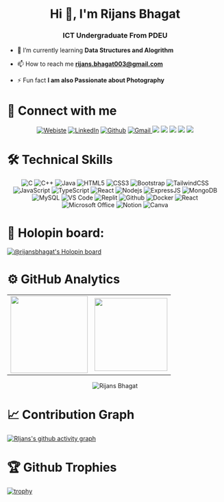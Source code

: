 <h1 align="center">Hi 👋, I'm Rijans Bhagat</h1>
<h3 align="center">ICT Undergraduate From PDEU</h3>

- 🌱 I’m currently learning **Data Structures and Alogrithm**

- 📫 How to reach me **rijans.bhagat003@gmail.com**

- ⚡ Fun fact **I am also Passionate about Photography**

# 🤝 Connect with me

<div align="center">
<a href="https://rijansbhagat.vercel.app/" target="_blank"><img alt="Webiste" src="https://img.shields.io/badge/website-000000?style=for-the-badge&logo=About.me&logoColor=white" /></a>
<a href="https://www.linkedin.com/in/rijansbhagat/" target="_blank"><img alt="LinkedIn" src="https://img.shields.io/badge/linkedin%20-%230077B5.svg?&style=for-the-badge&logo=linkedin&logoColor=white" /></a>
<a href="https://github.com/riju951" target="_blank"><img alt="Github" src="https://img.shields.io/badge/GitHub-100000?style=for-the-badge&logo=github&logoColor=white"/></a>
<a href="mailto:rijans.bhagat003@gmail.com"><img  alt="Gmail" src="https://img.shields.io/badge/Gmail-D14836?style=for-the-badge&logo=gmail&logoColor=white" />
<a href="https://twitter.com/bhagatrijans" target="_blank"><img src="https://img.shields.io/badge/twitter-%2300acee.svg?&style=for-the-badge&logo=twitter&logoColor=white&alt=twitter" /></a>
<a href="https://t.me/RijansBhagat" target="_blank"><img src="https://img.shields.io/badge/Telegram-2CA5E0?style=for-the-badge&logo=telegram&logoColor=white"/></a> 
<a href="https://www.instagram.com/r458_fireflies/" target="_blank"><img src="https://img.shields.io/badge/instagram-%23000000.svg?&style=for-the-badge&logo=instagram&logoColor=white alt=instagram"/></a> 
<a href="https://rijansb.hashnode.dev/" target="_blank"><img src="https://img.shields.io/badge/Hashnode-2962FF?style=for-the-badge&logo=hashnode&logoColor=white"/></a>
<a href="https://www.credly.com/users/rijans-bhagat/badges" target="_blank"><img src="https://img.shields.io/badge/Credly-FF6B00.svg?style=for-the-badge&logo=Credly&logoColor=white"/></a>
</div>

# 🛠️ Technical Skills

<p align="center"> 
 <img alt="C" src="https://img.shields.io/badge/c-%2300599C.svg?&style=for-the-badge&logo=c&logoColor=white" />
 <img alt="C++" src="https://img.shields.io/badge/c++-%2300599C.svg?&style=for-the-badge&logo=c%2B%2B&ogoColor=white" />
 <img alt="Java" src="https://img.shields.io/badge/java-%23ED8B00.svg?&style=for-the-badge&logo=java&logoColor=white" />
 <img alt="HTML5" src="https://img.shields.io/badge/html5-%23E34F26.svg?&style=for-the-badge&logo=html5&logoColor=white" />
 <img alt="CSS3" src="https://img.shields.io/badge/css3-%231572B6.svg?&style=for-the-badge&logo=css3&logoColor=white" />
 <img alt="Bootstrap" src="https://img.shields.io/badge/bootstrap-%23563D7C.svg?style=for-the-badge&logo=bootstrap&logoColor=white" />
 <img alt="TailwindCSS" src="https://img.shields.io/badge/-Tailwindcss-563D7C?style=for-the-badge&logo=tailwindcss"/>
 <img alt="JavaScript" src="https://img.shields.io/badge/javascript-%23323330.svg?&style=for-the-badge&logo=javascript&logoColor=%23F7DF1E"/>
 <img alt="TypeScript" src="https://img.shields.io/badge/-TypeScript-black?style=for-the-badge&logo=typescript"/>
 <img alt="React" src="https://img.shields.io/badge/react-%2320232a.svg?style=for-the-badge&logo=react&logoColor=%2361DAFB"/>
 <img alt="Nodejs" src="https://img.shields.io/badge/-Nodejs-black?style=for-the-badge&logo=Node.js"/>
 <img alt="ExpressJS" src="https://img.shields.io/badge/Express.js-404D59?style=for-the-badge"/>
 <img alt="MongoDB" src="https://img.shields.io/badge/-MongoDB-black?style=for-the-badge&logo=mongodb"/>
 <img alt="MySQL" src="https://img.shields.io/badge/-MySQL-black?style=for-the-badge&logo=mysql"/>
 <img alt="VS Code" src="https://img.shields.io/badge/Visual_Studio_Code-0078D4?style=for-the-badge&logo=visual%20studio%20code&logoColor=white" />
 <img alt="Replit" src="https://img.shields.io/badge/Replit-DD1200?style=for-the-badge&logo=Replit&logoColor=white" 
 <img alt="IntelliJIDEA" src="https://img.shields.io/badge/IntelliJIDEA-000000.svg?style=for-the-badge&logo=intellij-idea&logoColor=white" /> 
 <img alt="Github" src="https://img.shields.io/badge/-GitHub-181717?style=for-the-badge&logo=github" /> 
 <img alt="Docker" src="https://img.shields.io/badge/-Docker-black?style=for-the-badge&logo=docker" />
 <img alt="React" src="https://img.shields.io/badge/Microsoft-0078D4?style=for-the-badge&logo=microsoft&logoColor=white"/> 
 <img alt="Microsoft Office" src="https://img.shields.io/badge/Microsoft_Office-D83B01?style=for-the-badge&logo=microsoft-office&logoColor=white" />
 <img alt="Notion" src="https://img.shields.io/badge/Notion-%23000000.svg?style=for-the-badge&logo=notion&logoColor=white"/>
 <img alt="Canva" src="https://img.shields.io/badge/Canva-00C4CC.svg?style=for-the-badge&logo=Canva&logoColor=white"/>
</p>

# 🐉 Holopin board:

[![@rijansbhagat's Holopin board](https://holopin.me/rijansbhagat)](https://holopin.io/@rijansbhagat)
 
 
# ⚙️ GitHub Analytics
  
<table align="center">
  <tr>
<td><img height="180px" src="https://github-readme-stats.vercel.app/api?username=riju951&show_icons=true&theme=dark" />
    <td><img height="170px" src="https://github-readme-stats.vercel.app/api/top-langs/?username=riju951&layout=compact&theme=dark" /></td>
  </tr>
</table>

<div align="center">
<p><img align="center" src="https://github-readme-streak-stats.herokuapp.com/?user=riju951&layout=compact&theme=dark" alt="Rijans Bhagat"/></p>
  </div>

# 📈 Contribution Graph  

 [![RIjans's github activity graph](https://github-readme-activity-graph.vercel.app/graph?username=riju951&custom_title=This%20is%20a%20title&hide_border=true)](https://github.com/riju951/github-readme-activity-graph)
 

# 🏆 Github Trophies

[![trophy](https://github-profile-trophy.vercel.app/?username=riju951&row=1)](https://github.com/riju951/github-profile-trophy)




